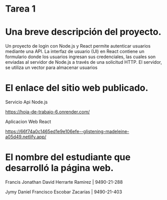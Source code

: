 # Tarea 1
# Una breve descripción del proyecto. 
Un proyecto de login con Node.js y React permite autenticar usuarios mediante una API. La interfaz de usuario (UI) en React contiene un formulario donde los usuarios ingresan sus credenciales, las cuales son enviadas al servidor de Node.js a través de una solicitud HTTP. El servidor, se utiliza un vector para almacenar usuarios

# El enlace del sitio web publicado.
Servicio Api Node.js

https://hoja-de-trabajo-6.onrender.com/

Aplicacion Web React

https://66f74a0c1465ed1e9e106efe--glistening-madeleine-a05d49.netlify.app/

# El nombre del estudiante que desarrolló la página web.
Francis Jonathan David Herrarte Ramirez | 9490-21-288

Jymy Daniel Francisco Escobar Zacarías  | 9490-21-403
